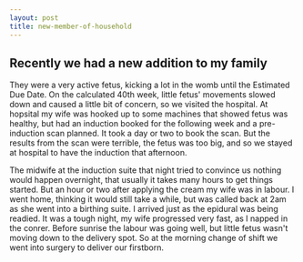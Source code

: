 ```yaml
---
layout: post
title: new-member-of-household
---
```


## Recently we had a new addition to my family

They were a very active fetus, kicking a lot in the womb until the Estimated Due Date.
On the calculated 40th week, little fetus' movements slowed down and caused a little bit of concern, so we visited the hospital. At hopsital my wife was hooked up to some machines that showed fetus was healthy, but had an induction booked for the following week and a pre-induction scan planned.
It took a day or two to book the scan. But the results from the scan were terrible, the fetus was too big, and so we stayed at hospital to have the induction that afternoon.

The midwife at the induction suite that night tried to convince us nothing would happen overnight, that usually it takes many hours to get things started. But an hour or two after applying the cream  my wife was in labour. I went home, thinking it would still take a while, but was called back at 2am as she went into a birthing suite. I arrived just as the epidural was being readied. It was a tough night, my wife progressed very fast, as I napped in the conrer. 
Before sunrise the labour was going well, but little fetus wasn't moving down to the delivery spot. So at the morning change of shift we went into surgery to deliver our firstborn. 
